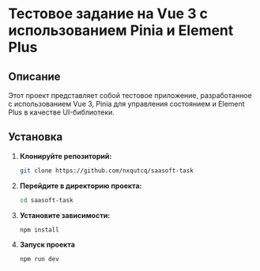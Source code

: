 # Тестовое задание на Vue 3 с использованием Pinia и Element Plus

## Описание

Этот проект представляет собой тестовое приложение, разработанное с использованием Vue 3, Pinia для управления состоянием и Element Plus в качестве UI-библиотеки.

## Установка

1. **Клонируйте репозиторий:**

   ```bash
   git clone https://github.com/nxqutcq/saasoft-task
   ```

2. **Перейдите в директорию проекта:**
   ```bash
   cd saasoft-task
   ```
3. **Установите зависимости:**
   ```bash
   npm install
   ```
4. **Запуск проекта**
   ```bash
   npm run dev
   ```
